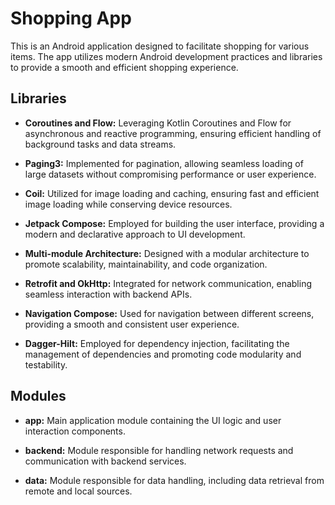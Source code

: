 # Shopping App

This is an Android application designed to facilitate shopping for various items. The app utilizes modern Android development practices and libraries to provide a smooth and efficient shopping experience.

## Libraries

- **Coroutines and Flow:** Leveraging Kotlin Coroutines and Flow for asynchronous and reactive programming, ensuring efficient handling of background tasks and data streams.

- **Paging3:** Implemented for pagination, allowing seamless loading of large datasets without compromising performance or user experience.

- **Coil:** Utilized for image loading and caching, ensuring fast and efficient image loading while conserving device resources.

- **Jetpack Compose:** Employed for building the user interface, providing a modern and declarative approach to UI development.

- **Multi-module Architecture:** Designed with a modular architecture to promote scalability, maintainability, and code organization.

- **Retrofit and OkHttp:** Integrated for network communication, enabling seamless interaction with backend APIs.

- **Navigation Compose:** Used for navigation between different screens, providing a smooth and consistent user experience.

- **Dagger-Hilt:** Employed for dependency injection, facilitating the management of dependencies and promoting code modularity and testability.

## Modules

- **app:** Main application module containing the UI logic and user interaction components.

- **backend:** Module responsible for handling network requests and communication with backend services.

- **data:** Module responsible for data handling, including data retrieval from remote and local sources.
